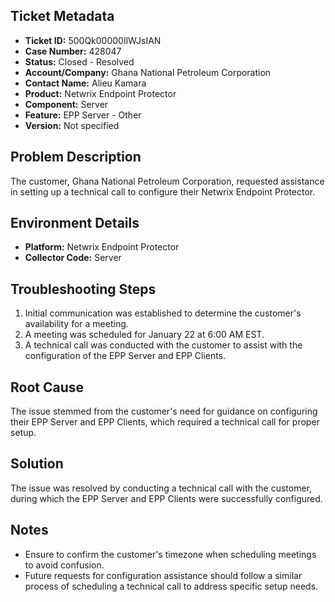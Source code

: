 ## Ticket Metadata
- **Ticket ID:** 500Qk00000IlWJsIAN
- **Case Number:** 428047
- **Status:** Closed - Resolved
- **Account/Company:** Ghana National Petroleum Corporation
- **Contact Name:** Alieu Kamara
- **Product:** Netwrix Endpoint Protector
- **Component:** Server
- **Feature:** EPP Server - Other
- **Version:** Not specified

## Problem Description
The customer, Ghana National Petroleum Corporation, requested assistance in setting up a technical call to configure their Netwrix Endpoint Protector.

## Environment Details
- **Platform:** Netwrix Endpoint Protector
- **Collector Code:** Server

## Troubleshooting Steps
1. Initial communication was established to determine the customer's availability for a meeting.
2. A meeting was scheduled for January 22 at 6:00 AM EST.
3. A technical call was conducted with the customer to assist with the configuration of the EPP Server and EPP Clients.

## Root Cause
The issue stemmed from the customer's need for guidance on configuring their EPP Server and EPP Clients, which required a technical call for proper setup.

## Solution
The issue was resolved by conducting a technical call with the customer, during which the EPP Server and EPP Clients were successfully configured.

## Notes
- Ensure to confirm the customer's timezone when scheduling meetings to avoid confusion.
- Future requests for configuration assistance should follow a similar process of scheduling a technical call to address specific setup needs.